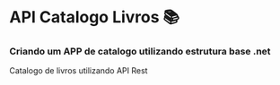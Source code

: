 # API Catalogo Livros :books:

### Criando um APP de catalogo utilizando estrutura base .net

Catalogo de livros utilizando API Rest

